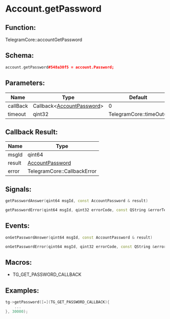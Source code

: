 # Account.getPassword

## Function:

TelegramCore::accountGetPassword

## Schema:

```c++
account.getPassword#548a30f5 = account.Password;
```
## Parameters:

|Name|Type|Default|
|----|----|-------|
|callBack|Callback&lt;[AccountPassword](../../types/accountpassword.md)&gt;|0|
|timeout|qint32|TelegramCore::timeOut()|

## Callback Result:

|Name|Type|
|----|----|
|msgId|qint64|
|result|[AccountPassword](../../types/accountpassword.md)|
|error|TelegramCore::CallbackError|

## Signals:

```c++
getPasswordAnswer(qint64 msgId, const AccountPassword & result)
```
```c++
getPasswordError(qint64 msgId, qint32 errorCode, const QString &errorText)
```

## Events:

```c++
onGetPasswordAnswer(qint64 msgId, const AccountPassword & result)
```
```c++
onGetPasswordError(qint64 msgId, qint32 errorCode, const QString &errorText)
```

## Macros:

* TG_GET_PASSWORD_CALLBACK

## Examples:

```c++
tg->getPassword([=](TG_GET_PASSWORD_CALLBACK){
    ...
}, 30000);
```
